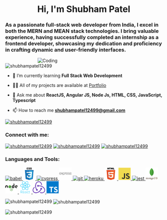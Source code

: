 <!-- <h1 align="center">Hi 👋, I'm Shubham Patel</h1>
<h3>As a passionate frontend developer from India, I excel in both MERN and MEAN stack technologies. I bring valuable experience, having successfully completed an internship as a frontend developer, showcasing my dedication and proficiency in crafting dynamic and user-friendly interfaces.</h3>
<img align="right" alt="Coding" width="400" src="https://school.mangoanimate.com/wp-content/uploads/2021/01/56.png" alt="ERRor animated image"/>

<p align="left"> <img src="https://komarev.com/ghpvc/?username=shubhampatel12499&label=Profile%20views&color=0e75b6&style=flat" alt="shubhampatel12499" /> </p>

- 🌱 I’m currently learning **Full Stack Web Development**

- 💬 Ask me about **ReactJS, Angular JS, Node Js, HTML, CSS, JavaScript, Typescript**

- 📫 How to reach me **shubhampatel12499@gmail.com**

- 📄 Know about my experiences 

<h3 align="left">Connect with me:</h3>
<p align="left">
<a href="https://codepen.io/shubhampatel12499" target="blank"><img align="center" src="https://raw.githubusercontent.com/rahuldkjain/github-profile-readme-generator/master/src/images/icons/Social/codepen.svg" alt="shubhampatel12499" height="30" width="40" /></a>
<a href="https://linkedin.com/in/shubhampatel12499" target="blank"><img align="center" src="https://raw.githubusercontent.com/rahuldkjain/github-profile-readme-generator/master/src/images/icons/Social/linked-in-alt.svg" alt="shubhampatel12499" height="30" width="40" /></a>
<a href="https://codesandbox.com/shubhampatel12499" target="blank"><img align="center" src="https://raw.githubusercontent.com/rahuldkjain/github-profile-readme-generator/master/src/images/icons/Social/codesandbox.svg" alt="shubhampatel12499" height="30" width="40" /></a>
<a href="https://instagram.com/ig_shubham.op" target="blank"><img align="center" src="https://raw.githubusercontent.com/rahuldkjain/github-profile-readme-generator/master/src/images/icons/Social/instagram.svg" alt="ig_shubham.op" height="30" width="40" /></a>
<a href="https://www.leetcode.com/shubhampatel12499" target="blank"><img align="center" src="https://raw.githubusercontent.com/rahuldkjain/github-profile-readme-generator/master/src/images/icons/Social/leet-code.svg" alt="shubhampatel12499" height="30" width="40" /></a>
</p>

<h3 align="left">Languages and Tools:</h3>
<p align="left"> <a href="https://www.w3schools.com/css/" target="_blank" rel="noreferrer"> <img src="https://raw.githubusercontent.com/devicons/devicon/master/icons/css3/css3-original-wordmark.svg" alt="css3" width="40" height="40"/> </a> <a href="https://expressjs.com" target="_blank" rel="noreferrer"> <img src="https://raw.githubusercontent.com/devicons/devicon/master/icons/express/express-original-wordmark.svg" alt="express" width="40" height="40"/> </a> <a href="https://git-scm.com/" target="_blank" rel="noreferrer"> <img src="https://www.vectorlogo.zone/logos/git-scm/git-scm-icon.svg" alt="git" width="40" height="40"/> </a> <a href="https://heroku.com" target="_blank" rel="noreferrer"> <img src="https://www.vectorlogo.zone/logos/heroku/heroku-icon.svg" alt="heroku" width="40" height="40"/> </a> <a href="https://developer.mozilla.org/en-US/docs/Web/JavaScript" target="_blank" rel="noreferrer"> <img src="https://raw.githubusercontent.com/devicons/devicon/master/icons/javascript/javascript-original.svg" alt="javascript" width="40" height="40"/> </a> <a href="https://www.mongodb.com/" target="_blank" rel="noreferrer"> <img src="https://raw.githubusercontent.com/devicons/devicon/master/icons/mongodb/mongodb-original-wordmark.svg" alt="mongodb" width="40" height="40"/> </a> <a href="https://nodejs.org" target="_blank" rel="noreferrer"> <img src="https://raw.githubusercontent.com/devicons/devicon/master/icons/nodejs/nodejs-original-wordmark.svg" alt="nodejs" width="40" height="40"/> </a> <a href="https://reactjs.org/" target="_blank" rel="noreferrer"> <img src="https://raw.githubusercontent.com/devicons/devicon/master/icons/react/react-original-wordmark.svg" alt="react" width="40" height="40"/> </a> <a href="https://redux.js.org" target="_blank" rel="noreferrer"> <img src="https://raw.githubusercontent.com/devicons/devicon/master/icons/redux/redux-original.svg" alt="redux" width="40" height="40"/> </a> </p>

<p><img align="left" src="https://github-readme-stats.vercel.app/api/top-langs?username=shubhampatel12499&show_icons=true&locale=en&layout=compact" alt="shubhampatel12499" /></p>

<p>&nbsp;<img align="center" src="https://github-readme-stats.vercel.app/api?username=shubhampatel12499&show_icons=true&locale=en" alt="shubhampatel12499" /></p>

<p><img align="center" src="https://github-readme-streak-stats.herokuapp.com/?user=shubhampatel12499&" alt="shubhampatel12499" /></p> -->



<!-- [![MasterHead](https://1.bp.blogspot.com/-7A4WynwLsM...)](https://rishavchanda.io) -->
<h1 align="center">Hi, I'm Shubham Patel</h1>
<!-- <h3 align="center">A passionate frontend developer from India</h3> -->
<h3>As a passionate full-stack web developer from India, I excel in both the MERN and MEAN stack technologies. I bring valuable experience, having successfully completed an internship as a frontend developer, showcasing my dedication and proficiency in crafting dynamic and user-friendly interfaces.</h3>
<img align="right" alt="Coding" width="400" src="https://school.mangoanimate.com/wp-content/uploads/2021/01/56.png" alt="ERRor animated image"/>

<p align="left"> <img src="https://komarev.com/ghpvc/?username=shubhampatel12499&label=Profile%20views&color=0e75b6&style=flat" alt="shubhampatel12499" /> </p>

- 🌱 I’m currently learning **Full Stack Web Development**

- 👨‍💻 All of my projects are available at [Portfolio](https://shubhampatel12499.github.io/)

- 💬 Ask me about **ReactJS, Angular JS, Node Js, HTML, CSS, JavaScript, Typescript**

- 📫 How to reach me **shubhampatel12499@gmail.com**

<p align="left"> <a href="https://github.com/ryo-ma/github-profile-trophy"><img src="https://github-profile-trophy.vercel.app/?username=shubhampatel12499" alt="shubhampatel12499" /></a> </p>

<h3 align="left">Connect with me:</h3>
<p align="left">
<!-- <a href="https://codepen.io/shubhampatel12499" target="blank"><img align="center" src="https://raw.githubusercontent.com/rahuldkjain/github-profile-readme-generator/master/src/images/icons/Social/codepen.svg" alt="shubhampatel12499" height="30" width="40" /></a> -->
<a href="https://linkedin.com/in/shubhampatel12499" target="blank"><img align="center" src="https://raw.githubusercontent.com/rahuldkjain/github-profile-readme-generator/master/src/images/icons/Social/linked-in-alt.svg" alt="shubhampatel12499" height="30" width="40" /></a>
<a href="https://codesandbox.com/shubhampatel12499" target="blank"><img align="center" src="https://raw.githubusercontent.com/rahuldkjain/github-profile-readme-generator/master/src/images/icons/Social/codesandbox.svg" alt="shubhampatel12499" height="30" width="40" /></a>
<!-- <a href="https://instagram.com/ig_shubham.op" target="blank"><img align="center" src="https://raw.githubusercontent.com/rahuldkjain/github-profile-readme-generator/master/src/images/icons/Social/instagram.svg" alt="ig_shubham.op" height="30" width="40" /></a> -->
<a href="https://www.leetcode.com/shubhampatel12499" target="blank"><img align="center" src="https://raw.githubusercontent.com/rahuldkjain/github-profile-readme-generator/master/src/images/icons/Social/leet-code.svg" alt="shubhampatel12499" height="30" width="40" /></a>
</p>

<h3 align="left">Languages and Tools:</h3>
<p align="left"> <a href="https://babeljs.io/" target="_blank" rel="noreferrer"> <img src="https://www.vectorlogo.zone/logos/babeljs/babeljs-icon.svg" alt="babel" width="40" height="40"/> </a> <a href="https://www.w3schools.com/css/" target="_blank" rel="noreferrer"> <img src="https://raw.githubusercontent.com/devicons/devicon/master/icons/css3/css3-original-wordmark.svg" alt="css3" width="40" height="40"/> </a> <a href="https://www.cypress.io" target="_blank" rel="noreferrer"> <img src="https://raw.githubusercontent.com/simple-icons/simple-icons/6e46ec1fc23b60c8fd0d2f2ff46db82e16dbd75f/icons/cypress.svg" alt="cypress" width="40" height="40"/> </a> <a href="https://expressjs.com" target="_blank" rel="noreferrer"> <img src="https://raw.githubusercontent.com/devicons/devicon/master/icons/express/express-original-wordmark.svg" alt="express" width="40" height="40"/> </a> <a href="https://git-scm.com/" target="_blank" rel="noreferrer"> <img src="https://www.vectorlogo.zone/logos/git-scm/git-scm-icon.svg" alt="git" width="40" height="40"/> </a> <a href="https://heroku.com" target="_blank" rel="noreferrer"> <img src="https://www.vectorlogo.zone/logos/heroku/heroku-icon.svg" alt="heroku" width="40" height="40"/> </a> <a href="https://www.w3.org/html/" target="_blank" rel="noreferrer"> <img src="https://raw.githubusercontent.com/devicons/devicon/master/icons/html5/html5-original-wordmark.svg" alt="html5" width="40" height="40"/> </a> <a href="https://developer.mozilla.org/en-US/docs/Web/JavaScript" target="_blank" rel="noreferrer"> <img src="https://raw.githubusercontent.com/devicons/devicon/master/icons/javascript/javascript-original.svg" alt="javascript" width="40" height="40"/> </a> <a href="https://jestjs.io" target="_blank" rel="noreferrer"> <img src="https://www.vectorlogo.zone/logos/jestjsio/jestjsio-icon.svg" alt="jest" width="40" height="40"/> </a> <a href="https://www.mongodb.com/" target="_blank" rel="noreferrer"> <img src="https://raw.githubusercontent.com/devicons/devicon/master/icons/mongodb/mongodb-original-wordmark.svg" alt="mongodb" width="40" height="40"/> </a> <a href="https://nodejs.org" target="_blank" rel="noreferrer"> <img src="https://raw.githubusercontent.com/devicons/devicon/master/icons/nodejs/nodejs-original-wordmark.svg" alt="nodejs" width="40" height="40"/> </a> <a href="https://reactjs.org/" target="_blank" rel="noreferrer"> <img src="https://raw.githubusercontent.com/devicons/devicon/master/icons/react/react-original-wordmark.svg" alt="react" width="40" height="40"/> </a> <a href="https://redux.js.org" target="_blank" rel="noreferrer"> <img src="https://raw.githubusercontent.com/devicons/devicon/master/icons/redux/redux-original.svg" alt="redux" width="40" height="40"/> </a> <a href="https://www.typescriptlang.org/" target="_blank" rel="noreferrer"> <img src="https://raw.githubusercontent.com/devicons/devicon/master/icons/typescript/typescript-original.svg" alt="typescript" width="40" height="40"/> </a> </p>

<p><img align="left" src="https://github-readme-stats.vercel.app/api/top-langs?username=shubhampatel12499&show_icons=true&locale=en&layout=compact" alt="shubhampatel12499" /></p>

<p>&nbsp;<img align="center" src="https://github-readme-stats.vercel.app/api?username=shubhampatel12499&show_icons=true&locale=en" alt="shubhampatel12499" /></p>

<p><img align="center" src="https://github-readme-streak-stats.herokuapp.com/?user=shubhampatel12499&" alt="shubhampatel12499" /></p>

